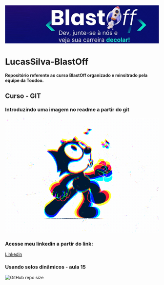 ![BlastOff](https://github.com/LusquesToodoo/LucasSilva-BlastOff/blob/main/Curso%20-%20Git/tarefas/tarefa%202%20-%20readme/capa.jpg)
# LucasSilva-BlastOff

#### Repositório referente ao curso BlastOff organizado e minsitrado pela equipe da Toodoo.
## Curso - GIT
### Introduzindo uma imagem no readme a partir do git

![gatinho dançante](https://github.com/LusquesToodoo/LucasSilva-BlastOff/blob/main/Curso%20-%20Git/tarefas/tarefa%202%20-%20readme/mygif.gif)

### Acesse meu linkedin a partir do link:
[Linkedin](https://www.linkedin.com/in/lucas-carlos-76aba0165/)

### Usando selos dinâmicos - aula 15
![GitHub repo size](https://img.shields.io/github/repo-size/lusquestoodoo/LucasSilva-BlastOff?style=for-the-badge)